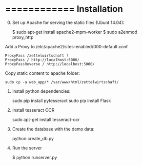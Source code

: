 ============
Installation
============
0) Set up Apache for serving the static files (Ubunt 14.04):

    $ sudo apt-get install apache2-mpm-worker
    $ sudo a2enmod proxy_http
    
Add a Proxy to /etc/apache2/sites-enabled/000-default.conf

    ProxyPass /zettelwirtschaft !
    ProxyPass / http://localhost:5000/
    ProxyPassReverse / http://localhost:5000/
    
Copy static content to apache folder:

    sudo cp -a web_app/* /var/www/html/zettelwirtschaft/

1) Install python dependencies:
    
    sudo pip install pytesseract
    sudo pip install Flask

2) Install tesseract OCR

   sudo apt-get install tesseract-ocr

3) Create the database with the demo data:

    python create_db.py

4) Run the server

    $ python runserver.py
    

